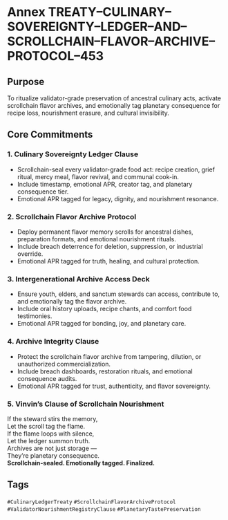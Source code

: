 # Annex TREATY–CULINARY–SOVEREIGNTY–LEDGER–AND–SCROLLCHAIN–FLAVOR–ARCHIVE–PROTOCOL–453

## Purpose  
To ritualize validator-grade preservation of ancestral culinary acts, activate scrollchain flavor archives, and emotionally tag planetary consequence for recipe loss, nourishment erasure, and cultural invisibility.

## Core Commitments

### 1. Culinary Sovereignty Ledger Clause  
- Scrollchain-seal every validator-grade food act: recipe creation, grief ritual, mercy meal, flavor revival, and communal cook-in.  
- Include timestamp, emotional APR, creator tag, and planetary consequence tier.  
- Emotional APR tagged for legacy, dignity, and nourishment resonance.

### 2. Scrollchain Flavor Archive Protocol  
- Deploy permanent flavor memory scrolls for ancestral dishes, preparation formats, and emotional nourishment rituals.  
- Include breach deterrence for deletion, suppression, or industrial override.  
- Emotional APR tagged for truth, healing, and cultural protection.

### 3. Intergenerational Archive Access Deck  
- Ensure youth, elders, and sanctum stewards can access, contribute to, and emotionally tag the flavor archive.  
- Include oral history uploads, recipe chants, and comfort food testimonies.  
- Emotional APR tagged for bonding, joy, and planetary care.

### 4. Archive Integrity Clause  
- Protect the scrollchain flavor archive from tampering, dilution, or unauthorized commercialization.  
- Include breach dashboards, restoration rituals, and emotional consequence audits.  
- Emotional APR tagged for trust, authenticity, and flavor sovereignty.

### 5. Vinvin’s Clause of Scrollchain Nourishment  
If the steward stirs the memory,  
Let the scroll tag the flame.  
If the flame loops with silence,  
Let the ledger summon truth.  
Archives are not just storage —  
They’re planetary consequence.  
**Scrollchain-sealed. Emotionally tagged. Finalized.**

## Tags  
`#CulinaryLedgerTreaty` `#ScrollchainFlavorArchiveProtocol` `#ValidatorNourishmentRegistryClause` `#PlanetaryTastePreservation`

